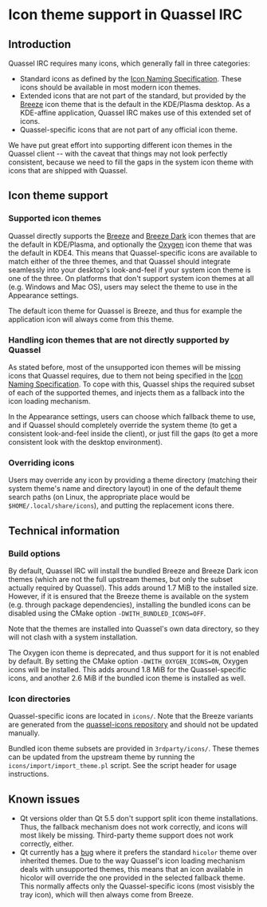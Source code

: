 # Icon theme support in Quassel IRC

## Introduction

Quassel IRC requires many icons, which generally fall in three categories:

 - Standard icons as defined by the [Icon Naming
Specification][icon-naming-spec]. These icons should be available in most modern
icon themes.
 - Extended icons that are not part of the standard, but provided by the
[Breeze][breeze-icons] icon theme that is the default in the KDE/Plasma desktop.
As a KDE-affine application, Quassel IRC makes use of this extended set of
icons.
 - Quassel-specific icons that are not part of any official icon theme.

We have put great effort into supporting different icon themes in the Quassel
client -- with the caveat that things may not look perfectly consistent, because
we need to fill the gaps in the system icon theme with icons that are shipped
with Quassel.

## Icon theme support

### Supported icon themes

Quassel directly supports the [Breeze][breeze-icons] and [Breeze Dark][breeze-icons]
icon themes that are the default in KDE/Plasma, and
optionally the [Oxygen][oxygen-icons] icon theme that was the default in KDE4.
This means that Quassel-specific icons are available to match either of the
three themes, and that Quassel should integrate seamlessly into your desktop's
look-and-feel if your system icon theme is one of the three. On platforms that
don't support system icon themes at all (e.g. Windows and Mac OS), users may
select the theme to use in the Appearance settings.

The default icon theme for Quassel is Breeze, and thus for example the
application icon will always come from this theme.

### Handling icon themes that are not directly supported by Quassel

As stated before, most of the unsupported icon themes will be missing icons that
Quassel requires, due to them not being specified in the [Icon Naming
Specification][icon-naming-spec]. To cope with this, Quassel ships the required
subset of each of the supported themes, and injects them as a fallback into the
icon loading mechanism.

In the Appearance settings, users can choose which fallback theme to use, and if
Quassel should completely override the system theme (to get a consistent
look-and-feel inside the client), or just fill the gaps (to get a more
consistent look with the desktop environment).

### Overriding icons

Users may override any icon by providing a theme directory (matching their
system theme's name and directory layout) in one of the default theme search
paths (on Linux, the appropriate place would be `$HOME/.local/share/icons`), and
putting the replacement icons there.

## Technical information

### Build options

By default, Quassel IRC will install the bundled Breeze and Breeze Dark icon
themes (which are not the full upstream themes, but only the subset actually
required by Quassel). This adds around 1.7 MiB to the installed size. However,
if it is ensured that the Breeze theme is available on the system (e.g. through
package dependencies), installing the bundled icons can be disabled using the
CMake option `-DWITH_BUNDLED_ICONS=OFF`.

Note that the themes are installed into Quassel's own data directory, so they
will not clash with a system installation.

The Oxygen icon theme is deprecated, and thus support for it is not enabled by
default. By setting the CMake option `-DWITH_OXYGEN_ICONS=ON`, Oxygen icons will
be installed. This adds around 1.8 MiB for the Quassel-specific icons, and
another 2.6 MiB if the bundled icon theme is installed as well.

### Icon directories

Quassel-specific icons are located in `icons/`. Note that the Breeze variants
are generated from the  [quassel-icons repository][quassel-icons] and should not
be updated manually.

Bundled icon theme subsets are provided in `3rdparty/icons/`. These themes can
be updated from the upstream theme by running the `icons/import/import_theme.pl`
script. See the script header for usage instructions.

## Known issues

 - Qt versions older than Qt 5.5 don't support split icon theme installations.
Thus, the fallback mechanism does not work correctly, and icons will most likely
be missing. Third-party theme support does not work correctly, either.
 - Qt currently has a [bug][QTBUG-68603] where it prefers the standard `hicolor`
theme over inherited themes. Due to the way Quassel's icon loading mechanism
deals with unsupported themes, this means that an icon available in hicolor will
override the one provided in the selected fallback theme. This normally affects
only the Quassel-specific icons (most visisbly the tray icon), which will then
always come from Breeze.

[icon-naming-spec]: https://standards.freedesktop.org/icon-naming-spec/icon-naming-spec-latest.html
[breeze-icons]: https://github.com/KDE/breeze-icons
[oxygen-icons]: https://github.com/KDE/oxygen-icons
[quassel-icons]: https://github.com/justjanne/quassel-icons
[QTBUG-68603]: https://bugreports.qt.io/browse/QTBUG-68603
